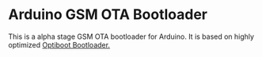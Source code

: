 # Arduino GSM OTA Bootloader

This is a alpha stage GSM OTA bootloader for Arduino. It is based on highly optimized [Optiboot Bootloader.](https://github.com/Optiboot/optiboot) 
